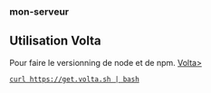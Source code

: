 ### mon-serveur
## Utilisation Volta
Pour faire le versionning de node et de npm.
<a href="https://docs.volta.sh/guide/getting-started">Volta>

```
curl https://get.volta.sh | bash
```


